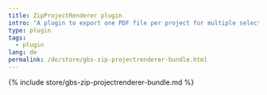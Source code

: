 ```yaml
---
title: ZipProjectRenderer plugin
intro: "A plugin to export one PDF file per project for multiple selected projects."
type: plugin
tags:
  - plugin
lang: de
permalink: /de/store/gbs-zip-projectrenderer-bundle.html
---
```


{% include store/gbs-zip-projectrenderer-bundle.md %}
